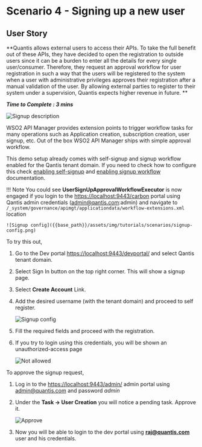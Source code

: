 # Scenario 4 - Signing up a new user

## User Story

**Quantis allows external users to access their APIs. To take the full benefit out of these APIs, they have decided to open the registration to outside users since it can be a burden to enter all the details for every single user/consumer. Therefore, they request an approval workflow for user registration in such a way that the users will be registered to the system when a user with administrative privileges approves their registration after a manual validation of the user.  By allowing external parties to register to their system under a supervision, Quantis expects higher revenue in future. **

**_Time to Complete : 3 mins_**

![Signup description]({{base_path}}/assets/img/tutorials/scenarios/signup-desc.png)

WSO2 API Manager provides extension points to trigger workflow tasks for many operations such as Application creation, subscription creation, user signup, etc. Out of the box WSO2 API Manager ships with simple approval workflow. 

This demo setup already comes with self-signup and signup workflow enabled for the Qantis tenant domain. If you need to check how to configure this check [enabling self-signup](https://apim.docs.wso2.com/en/latest/develop/customizations/customizing-the-developer-portal/enabling-or-disabling-self-signup/) and [enabling signup workflow](https://apim.docs.wso2.com/en/latest/develop/customizations/adding-a-user-signup-workflow/) documentation. 

!!! Note
    You could see **UserSignUpApprovalWorkflowExecutor** is now engaged if you login to the [https://localhost:9443/carbon](https://localhost:9443/carbon) portal using Qantis admin credentials (admin@qantis.com:admin) and navigate to `/_system/governance/apimgt/applicationdata/workflow-extensions.xml` location

    ![Signup config]({{base_path}}/assets/img/tutorials/scenarios/signup-config.png)


To try this out,

1. Go to the Dev portal [https://localhost:9443/devportal/](https://localhost:9443/devportal/) and select Qantis tenant domain.
2. Select Sign In button on the top right corner. This will show a signup page.
3. Select **Create Account** Link.
4. Add the desired username (with the tenant domain) and proceed to self register.

    ![Signup config]({{base_path}}/assets/img/tutorials/scenarios/signup-start-pg.png)

5. Fill the required fields and proceed with the registration.
6. If you try to login using this credentials, you will be shown an unauthorized-access page
   
    ![Not allowed]({{base_path}}/assets/img/tutorials/scenarios/login-forbidden.png)


To approve the signup request, 

1. Log in to the [https://localhost:9443/admin/](https://localhost:9443/admin/) admin portal using admin@quantis.com and password _admin_
2. Under the **Task → User Creation** you will notice a pending task. Approve it.

    ![Approve]({{base_path}}/assets/img/tutorials/scenarios/approve.png)
3. Now you will be able to login to the dev portal using **raj@quantis.com** user and his credentials.






























